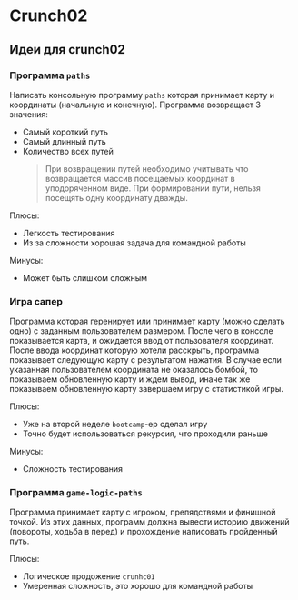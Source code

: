 # Crunch02

## Идеи для crunch02

### Программа `paths`

Написать консольную программу `paths` которая принимает карту и координаты (начальную и конечную).
Программа возвращает 3 значения:

- Самый короткий путь
- Самый длинный путь
- Количество всех путей
  > При возвращении путей необходимо учитывать что возвращается массив посещаемых координат в уподоряченном виде. При формировании пути, нельзя посещять одну координату дважды.

Плюсы:

- Легкость тестирования
- Из за сложности хорошая задача для командной работы

Минусы:

- Может быть слишком сложным

### Игра сапер

Программа которая геренирует или принимает карту (можно сделать одно) с заданным пользователем размером.
После чего в консоле показывается карта, и ожидается ввод от пользователя координат.
После ввода координат которую хотели расскрыть, программа показывает следующую карту с результатом нажатия.
В случае если указанная пользователем координата не оказалось бомбой, то показываем обновленную карту и ждем вывод, иначе так же показываем обновленную карту завершаем игру с статистикой игры.

Плюсы:

- Уже на второй неделе `bootcamp`-ер сделал игру
- Точно будет использоваться рекурсия, что проходили раньше

Минусы:

- Сложность тестирования

### Программа `game-logic-paths`

Программа принимает карту с игроком, препядствями и финишной точкой. Из этих данных, программ должна вывести историю движений (повороты, ходьба в перед) и прохождение написовать пройденный путь.

Плюсы:

- Логическое продожение `crunhc01`
- Умеренная сложность, это хорошо для командной работы
